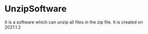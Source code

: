 # UnzipSoftware
It is a software which can unzip all files in the zip file.
It is created on 2021.1.2